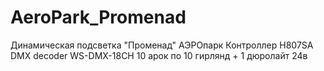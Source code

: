 # AeroPark_Promenad
Динамическая подсветка "Променад" АЭРОпарк
Контроллер H807SA
DMX decoder WS-DMX-18CH
10 арок по 10 гирлянд + 1 дюролайт   24в
